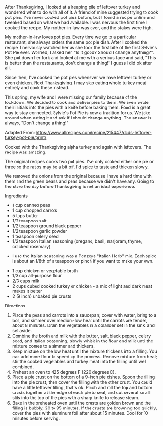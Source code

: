 After Thanksgiving, I looked at a heaping pile of leftover turkey and wondered what to do with all of it.  A friend of mine suggested trying to cook pot pies.  I've never cooked pot pies before, but I found a recipe online and tweaked based on what we had available. I was nervous the first time I cooked the recipe.  My mother-in-law was over, and the stakes were high.

My mother-in-law loves pot pies.  Every time we go to a particular restaurant, she always orders the same pot pie dish.  After I cooked the recipe, I nervously watched her as she took the first bite of the first Sylvie's Pot Pie ever. Worried, I asked her, "Is it good? Should I change anything?". She put down her fork and looked at me with a serious face and said, "This is better than the restaurants, don't change a thing!" I guess I did ok after all.

Since then, I've cooked the pot pies whenever we have leftover turkey or even chicken. Next Thanksgiving, I may skip eating whole turkey meat entirely and cook these instead.

This spring, my wife and I were missing our family because of the lockdown. We decided to cook and deliver pies to them. We even wrote their initials into the pies with a knife before baking them. Food is a great way to stay connected. Sylvie's Pot Pie is now a tradition for us. We joke around when eating it and ask if I should change anything. The answer is always, "Don't change a thing!"


Adapted From:
https://www.allrecipes.com/recipe/215447/dads-leftover-turkey-pot-pie/print/

Cooked with the Thanksgiving alpha turkey and again with leftovers.  The recipe was amazing.

The original recipes cooks two pot pies. I've only cooked either one pie or three so the ratios may be a bit off.  I'd spice to taste and thicken slowly.

We removed the onions from the original because I have a hard time with them and the green beans and peas because we didn't have any. Going to the store the day before Thanksgiving is not an ideal experience.

Ingredients
- 1 cup canned peas
- 1 cup chopped carrots
- 5 tbps butter
- 1/2 teaspoon salt
- 1/2 teaspoon ground black pepper
- 1/2 teaspoon garlic powder 
- 1 teaspoon celery seed
- 1/2 teaspoon Italian seasoning (oregano, basil, marjoram, thyme, cracked rosemary)
 * I use the Italian seasoning was a Penzeys "Italian Herb" mix.  Each spice is about an 1/8th of a teaspoon or pinch if you want to make your own.
- 1 cup chicken or vegetable broth
- 1/3 cup all-purpose flour
- 2/3 cups milk
- 2 cups cubed cooked turkey or chicken - a mix of light and dark meat makes it better
- 2 (9 inch) unbaked pie crusts

Directions
 1. Place the peas and carrots into a saucepan; cover with water, bring to a boil, and simmer over medium-low heat until the carrots are tender, about 8 minutes. Drain the vegetables in a colander set in the sink, and set aside.
 2. Combine the broth and milk with the butter, salt, black pepper, celery seed, and Italian seasoning; slowly whisk in the flour and milk until the mixture comes to a simmer and thickens. 
 3. Keep mixture on the low heat until the mixture thickens into a filling.  You can add more flour to speed up the process.  Remove mixture from heat; stir the cooked vegetables and turkey meat into the filling until well combined.
 4. Preheat an oven to 425 degrees F (220 degrees C).
 5. Place a pie crust on the bottom of a 9-inch pie dishes. Spoon the filling into the pie crust, then cover the filling with the other crust.  You could have a little leftover filling, that's ok. Pinch and roll the top and bottom crusts together at the edge of each pie to seal, and cut several small slits into the top of the pies with a sharp knife to release steam.
 6. Bake in the preheated oven until the crusts are golden brown and the filling is bubbly, 30 to 35 minutes. If the crusts are browning too quickly, cover the pies with aluminum foil after about 15 minutes. Cool for 10 minutes before serving.
 


